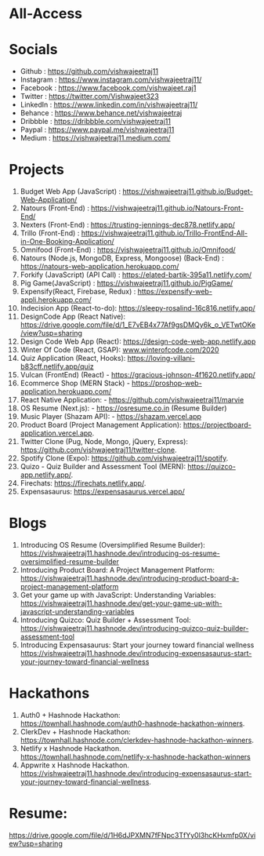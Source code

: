 # All-Access

# Socials     
- Github : https://github.com/vishwajeetraj11
- Instagram : https://www.instagram.com/vishwajeetraj11/
- Facebook : https://www.facebook.com/vishwajeet.raj1
- Twitter : https://twitter.com/Vishwajeet323
- LinkedIn : https://www.linkedin.com/in/vishwajeetraj11/
- Behance : https://www.behance.net/vishwajeetraj
- Dribbble : https://dribbble.com/vishwajeetraj11
- Paypal : https://www.paypal.me/vishwajeetraj11  
- Medium : https://vishwajeetraj11.medium.com/  
   
# Projects
1.  Budget Web App (JavaScript) : https://vishwajeetraj11.github.io/Budget-Web-Application/
2.  Natours (Front-End) : https://vishwajeetraj11.github.io/Natours-Front-End/
3.  Nexters (Front-End) : https://trusting-jennings-dec878.netlify.app/
4.  Trillo (Front-End) : https://vishwajeetraj11.github.io/Trillo-FrontEnd-All-in-One-Booking-Application/
5.  Omnifood (Front-End) : https://vishwajeetraj11.github.io/Omnifood/
6.  Natours (Node.js, MongoDB, Express, Mongoose) (Back-End) : https://natours-web-application.herokuapp.com/
7.  Forkify (JavaScript) (API Call) : https://elated-bartik-395a11.netlify.com/
8.  Pig Game(JavaScript) : https://vishwajeetraj11.github.io/PigGame/ 
9.  Expensify(React, Firebase, Redux) : https://expensify-web-appli.herokuapp.com/
10. Indecision App (React-to-do): https://sleepy-rosalind-16c816.netlify.app/
11. DesignCode App (React Native): https://drive.google.com/file/d/1_E7vEB4x77Af9gsDMQy6k_o_VETwtOKe/view?usp=sharing
12. Design Code Web App (React): https://design-code-web-app.netlify.app
13. Winter Of Code (React, GSAP): www.winterofcode.com/2020
14. Quiz Application (React, Hooks): https://loving-villani-b83cff.netlify.app/quiz
15. Vulcan (FrontEnd) (React) - https://gracious-johnson-4f1620.netlify.app/  
16. Ecommerce Shop (MERN Stack) - https://proshop-web-application.herokuapp.com/  
17. React Native Application: - https://github.com/vishwajeetraj11/marvie  
18. OS Resume (Next.js): - https://osresume.co.in (Resume Builder)
19. Music Player (Shazam API): - https://shazam.vercel.app
20. Product Board (Project Management Application): https://projectboard-application.vercel.app. 
21. Twitter Clone (Pug, Node, Mongo, jQuery, Express): https://github.com/vishwajeetraj11/twitter-clone.   
22. Spotify Clone (Expo): https://github.com/vishwajeetraj11/spotify. 
23. Quizo - Quiz Builder and Assessment Tool (MERN): https://quizco-app.netlify.app/. 
24. Firechats: https://firechats.netlify.app/.
25. Expensasaurus: https://expensasaurus.vercel.app/

# Blogs
1. Introducing OS Resume (Oversimplified Resume Builder):  
   https://vishwajeetraj11.hashnode.dev/introducing-os-resume-oversimplified-resume-builder  
2. Introducing Product Board: A Project Management Platform:   
   https://vishwajeetraj11.hashnode.dev/introducing-product-board-a-project-management-platform
3. Get your game up with JavaScript: Understanding Variables:  
   https://vishwajeetraj11.hashnode.dev/get-your-game-up-with-javascript-understanding-variables
4. Introducing Quizco: Quiz Builder + Assessment Tool:  
   https://vishwajeetraj11.hashnode.dev/introducing-quizco-quiz-builder-assessment-tool
5. Introducing Expensasaurus: Start your journey toward financial wellness
   https://vishwajeetraj11.hashnode.dev/introducing-expensasaurus-start-your-journey-toward-financial-wellness

# Hackathons  
1. Auth0 + Hashnode Hackathon:  
   https://townhall.hashnode.com/auth0-hashnode-hackathon-winners. 
2. ClerkDev + Hashnode Hackathon:   
   https://townhall.hashnode.com/clerkdev-hashnode-hackathon-winners.  
3. Netlify x Hashnode Hackathon.   
   https://townhall.hashnode.com/netlify-x-hashnode-hackathon-winners
4. Appwrite x Hashnode Hackathon.
   https://vishwajeetraj11.hashnode.dev/introducing-expensasaurus-start-your-journey-toward-financial-wellness.

# Resume:  
https://drive.google.com/file/d/1H6dJPXMN7fFNpc3TfYy0l3hcKHxmfp0X/view?usp=sharing

